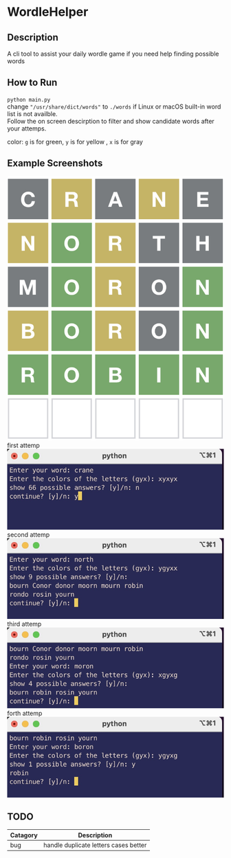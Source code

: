 # WordleHelper

## Description
A cli tool to assist your daily wordle game if you need help finding possible words

## How to Run
`python main.py`  
change ```"/usr/share/dict/words"``` to ```./words``` if Linux or macOS built-in word list is not availble.  
Follow the on screen descirption to filter and show candidate words after your attemps.  

color: ```g``` is for green, ```y``` is for yellow , ```x``` is for gray

## Example Screenshots
![](images/wordle.jpg?raw=true)
first attemp 
![](images/example_1.jpg)
second attemp 
![](images/example_2.jpg)
third attemp 
![](images/example_3.jpg)
forth attemp 
![](images/example_4.jpg)

## TODO
| Catagory | Description |
| --- | ----------- |
| bug | handle duplicate letters cases better |
